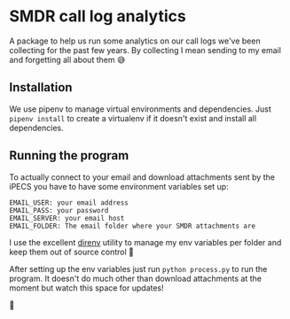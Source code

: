 # SMDR call log analytics

A package to help us run some analytics on our call logs we've been collecting for the past few years. By collecting I mean sending to my email and forgetting all about them :sweat_smile:

## Installation
We use pipenv to manage virtual environments and dependencies. Just `pipenv install` to create a virtualenv if it doesn't exist and install all dependencies.

## Running the program
To actually connect to your email and download attachments sent by the iPECS you have to have some environment variables set up:
```
EMAIL_USER: your email address
EMAIL_PASS: your password
EMAIL_SERVER: your email host
EMAIL_FOLDER: The email folder where your SMDR attachments are
```
I use the excellent [direnv](https://direnv.net/) utility to manage my env variables per folder and keep them out of source control :slightly_smiling_face:

After setting up the env variables just run `python process.py` to run the program. It doesn't do much other than download attachments at the moment but watch this space for updates!

:tada:

